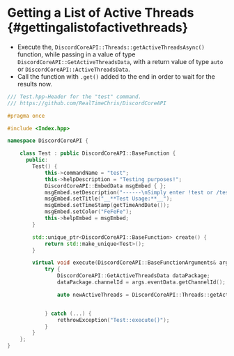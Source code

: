 Getting a List of Active Threads {#gettingalistofactivethreads}
============
- Execute the, `DiscordCoreAPI::Threads::getActiveThreadsAsync()` function, while passing in a value of type `DiscordCoreAPI::GetActiveThreadsData`, with a return value of type `auto` or `DiscordCoreAPI::ActiveThreadsData`.
- Call the function with `.get()` added to the end in order to wait for the results now.

```cpp
/// Test.hpp-Header for the "test" command.
/// https://github.com/RealTimeChris/DiscordCoreAPI

#pragma once

#include <Index.hpp>

namespace DiscordCoreAPI {

	class Test : public DiscordCoreAPI::BaseFunction {
	  public:
		Test() {
			this->commandName = "test";
			this->helpDescription = "Testing purposes!";
			DiscordCoreAPI::EmbedData msgEmbed { };
			msgEmbed.setDescription("------\nSimply enter !test or /test!\n------");
			msgEmbed.setTitle("__**Test Usage:**__");
			msgEmbed.setTimeStamp(getTimeAndDate());
			msgEmbed.setColor("FeFeFe");
			this->helpEmbed = msgEmbed;
		}

		std::unique_ptr<DiscordCoreAPI::BaseFunction> create() {
			return std::make_unique<Test>();
		}

		virtual void execute(DiscordCoreAPI::BaseFunctionArguments& args) {
			try {
				DiscordCoreAPI::GetActiveThreadsData dataPackage;
				dataPackage.channelId = args.eventData.getChannelId();

				auto newActiveThreads = DiscordCoreAPI::Threads::getActiveThreadsAsync(dataPackage).get();


			} catch (...) {
				rethrowException("Test::execute()");
			}
		}
	};
}
```
